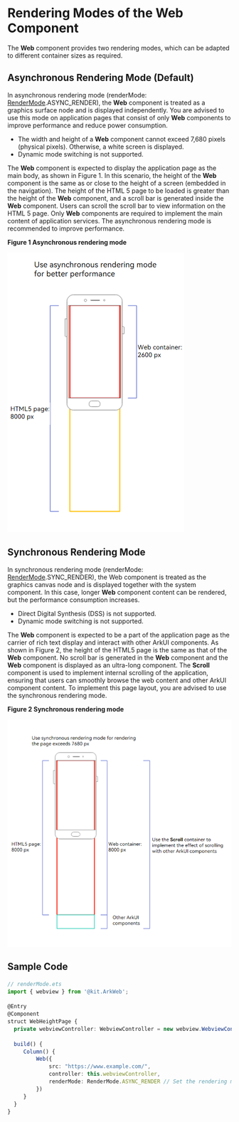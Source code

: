 # Rendering Modes of the Web Component
<!--Kit: ArkWeb-->
<!--Subsystem: Web-->
<!--Owner: @zhou-ke13-->
<!--Designer: @LongLie-->
<!--Tester: @ghiker-->
<!--Adviser: @HelloCrease-->

The **Web** component provides two rendering modes, which can be adapted to different container sizes as required.

## Asynchronous Rendering Mode (Default)

In asynchronous rendering mode (renderMode: [RenderMode](../reference/apis-arkweb/arkts-basic-components-web-e.md#rendermode12).ASYNC_RENDER), the **Web** component is treated as a graphics surface node and is displayed independently. You are advised to use this mode on application pages that consist of only **Web** components to improve performance and reduce power consumption.

- The width and height of a **Web** component cannot exceed 7,680 pixels (physical pixels). Otherwise, a white screen is displayed.
- Dynamic mode switching is not supported.

The **Web** component is expected to display the application page as the main body, as shown in Figure 1. In this scenario, the height of the **Web** component is the same as or close to the height of a screen (embedded in the navigation). The height of the HTML 5 page to be loaded is greater than the height of the **Web** component, and a scroll bar is generated inside the **Web** component. Users can scroll the scroll bar to view information on the HTML 5 page. Only **Web** components are required to implement the main content of application services. The asynchronous rendering mode is recommended to improve performance.

**Figure 1 Asynchronous rendering mode**

![web-render-mode-sample](figures/arkweb-render-mode-async-render.png)

## Synchronous Rendering Mode

In synchronous rendering mode (renderMode: [RenderMode](../reference/apis-arkweb/arkts-basic-components-web-e.md#rendermode12).SYNC_RENDER), the Web component is treated as the graphics canvas node and is displayed together with the system component. In this case, longer **Web** component content can be rendered, but the performance consumption increases.

- Direct Digital Synthesis (DSS) is not supported.
- Dynamic mode switching is not supported.

The **Web** component is expected to be a part of the application page as the carrier of rich text display and interact with other ArkUI components. As shown in Figure 2, the height of the HTML5 page is the same as that of the **Web** component. No scroll bar is generated in the **Web** component and the **Web** component is displayed as an ultra-long component. The **Scroll** component is used to implement internal scrolling of the application, ensuring that users can smoothly browse the web content and other ArkUI component content. To implement this page layout, you are advised to use the synchronous rendering mode.

**Figure 2 Synchronous rendering mode**

![web-render-mode-sample](figures/arkweb-render-mode-sync-render.png)

## Sample Code

```typescript
// renderMode.ets
import { webview } from '@kit.ArkWeb';

@Entry
@Component
struct WebHeightPage {
  private webviewController: WebviewController = new webview.WebviewController()

  build() {
     Column() {
         Web({
             src: "https://www.example.com/",
             controller: this.webviewController,
             renderMode: RenderMode.ASYNC_RENDER // Set the rendering mode.
         })
     }
  }
}
```
